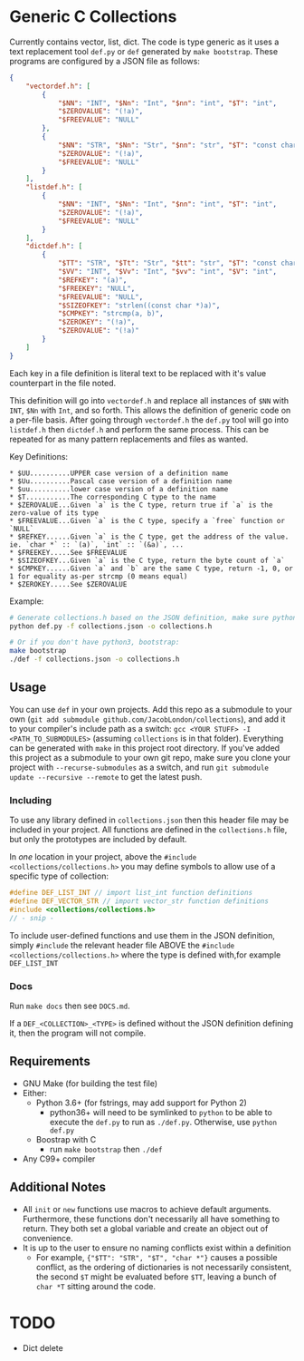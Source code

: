 # Generic C Collections
Currently contains vector, list, dict. The code is type generic as it uses a text replacement tool `def.py` or `def` generated by `make bootstrap`. These programs are configured by a JSON file as follows:
```json
{
    "vectordef.h": [
        {
            "$NN": "INT", "$Nn": "Int", "$nn": "int", "$T": "int",
            "$ZEROVALUE": "(!a)",
            "$FREEVALUE": "NULL"
        },
        {
            "$NN": "STR", "$Nn": "Str", "$nn": "str", "$T": "const char *",
            "$ZEROVALUE": "(!a)",
            "$FREEVALUE": "NULL"
        }
    ],
    "listdef.h": [
        {
            "$NN": "INT", "$Nn": "Int", "$nn": "int", "$T": "int",
            "$ZEROVALUE": "(!a)",
            "$FREEVALUE": "NULL"
        }
    ],
    "dictdef.h": [
        {
            "$TT": "STR", "$Tt": "Str", "$tt": "str", "$T": "const char *",
            "$VV": "INT", "$Vv": "Int", "$vv": "int", "$V": "int",
            "$REFKEY": "(a)",
            "$FREEKEY": "NULL",
            "$FREEVALUE": "NULL",
            "$SIZEOFKEY": "strlen((const char *)a)",
            "$CMPKEY": "strcmp(a, b)",
            "$ZEROKEY": "(!a)",
            "$ZEROVALUE": "(!a)"
        }
    ]
}
```

Each key in a file definition is literal text to be replaced with it's value counterpart in the file noted.

This definition will go into `vectordef.h` and replace all instances of `$NN` with `INT`, `$Nn` with `Int`, and so forth. This allows the definition of generic code on a per-file basis. After going through `vectordef.h` the `def.py` tool will go into `listdef.h` then `dictdef.h` and perform the same process. This can be repeated for as many pattern replacements and files as wanted.

Key Definitions:
```
* $UU..........UPPER case version of a definition name
* $Uu..........Pascal case version of a definition name
* $uu..........lower case version of a definition name
* $T...........The corresponding C type to the name
* $ZEROVALUE...Given `a` is the C type, return true if `a` is the zero-value of its type
* $FREEVALUE...Given `a` is the C type, specify a `free` function or `NULL`
* $REFKEY......Given `a` is the C type, get the address of the value. ie. `char *` :: `(a)`, `int` :: `(&a)`, ...
* $FREEKEY.....See $FREEVALUE
* $SIZEOFKEY...Given `a` is the C type, return the byte count of `a`
* $CMPKEY......Given `a` and `b` are the same C type, return -1, 0, or 1 for equality as-per strcmp (0 means equal)
* $ZEROKEY.....See $ZEROVALUE
```

Example:
```bash
# Generate collections.h based on the JSON definition, make sure python is python3.6+
python def.py -f collections.json -o collections.h

# Or if you don't have python3, bootstrap:
make bootstrap
./def -f collections.json -o collections.h
```

## Usage
You can use `def` in your own projects. Add this repo as a submodule to your own (`git add submodule github.com/JacobLondon/collections`), and add it to your compiler's include path as a switch: `gcc <YOUR STUFF> -I <PATH_TO_SUBMODULES>` (assuming `collections` is in that folder). Everything can be generated with `make` in this project root directory. If you've added this project as a submodule to your own git repo, make sure you clone your project with `--recurse-submodules` as a switch, and run `git submodule update --recursive --remote` to get the latest push.

### Including
To use any library defined in `collections.json` then this header file may be included in your project. All functions are defined in the `collections.h` file, but only the prototypes are included by default.

In _one_ location in your project, above the `#include <collections/collections.h>` you may define symbols to allow use of a specific type of collection:
```c
#define DEF_LIST_INT // import list_int function definitions
#define DEF_VECTOR_STR // import vector_str function definitions
#include <collections/collections.h>
// - snip -
```

To include user-defined functions and use them in the JSON definition, simply `#include` the relevant header file ABOVE the `#include <collections/collections.h>` where the type is defined with,for example `DEF_LIST_INT`

### Docs
Run `make docs` then see `DOCS.md`.

If a `DEF_<COLLECTION>_<TYPE>` is defined without the JSON definition defining it, then the program will not compile.

## Requirements
* GNU Make (for building the test file)
* Either:
  * Python 3.6+ (for fstrings, may add support for Python 2)
    * python36+ will need to be symlinked to `python` to be able to execute the `def.py` to run as `./def.py`. Otherwise, use `python def.py`
  * Boostrap with C
    * run `make bootstrap` then `./def`
* Any C99+ compiler

## Additional Notes
* All `init` or `new` functions use macros to achieve default arguments. Furthermore, these functions don't necessarily all have something to return. They both set a global variable and create an object out of convenience.
* It is up to the user to ensure no naming conflicts exist within a definition
  * For example, `{"$TT": "STR", "$T", "char *"}` causes a possible conflict, as the ordering of dictionaries is not necessarily consistent, the second `$T` might be evaluated before `$TT`, leaving a bunch of `char *T` sitting around the code.

# TODO
* Dict delete
